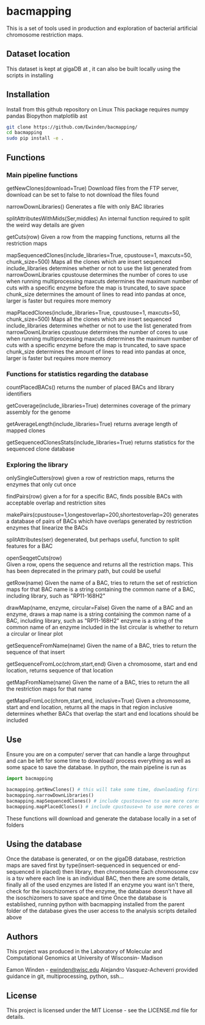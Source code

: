# bacmapping
This is a set of tools used in production and exploration of bacterial artificial chromosome restriction maps.

## Dataset location
This dataset is kept at gigaDB at , it can also be built locally using the scripts in installing

## Installation
Install from this github repository on Linux
This package requires
numpy
pandas
Biopython
matplotlib
ast

```bash
git clone https://github.com/Ewinden/bacmapping/
cd bacmapping
sudo pip install -e .
```

## Functions
### Main pipeline functions
getNewClones(download=True)
    Download files from the FTP server, download can be set to false to not download the files found
    
narrowDownLibraries()
    Generates a file with only BAC libraries
    
splitAttributesWithMids(Ser,middles)
    An internal function required to split the weird way details are given
    
getCuts(row)
    Given a row from the mapping functions, returns all the restriction maps
    
mapSequencedClones(include_libraries=True, cpustouse=1, maxcuts=50, chunk_size=500)
    Maps all the clones which are insert sequenced
        include_libraries determines whether or not to use the list generated from narrowDownLibraries
        cpustouse determines the number of cores to use when running multiprocessing
        maxcuts determines the maximum number of cuts with a specific enzyme before the map is truncated, to save space
        chunk_size determines the amount of lines to read into pandas at once, larger is faster but requires more memory

mapPlacedClones(include_libraries=True, cpustouse=1, maxcuts=50, chunk_size=500)
    Maps all the clones which are insert sequenced
        include_libraries determines whether or not to use the list generated from narrowDownLibraries
        cpustouse determines the number of cores to use when running multiprocessing
        maxcuts determines the maximum number of cuts with a specific enzyme before the map is truncated, to save space
        chunk_size determines the amount of lines to read into pandas at once, larger is faster but requires more memory
        
### Functions for statistics regarding the database
countPlacedBACs()
    returns the number of placed BACs and library identifiers
    
getCoverage(include_libraries=True)
    determines coverage of the primary assembly for the genome
    
getAverageLength(include_libraries=True)
    returns average length of mapped clones
    
getSequencedClonesStats(include_libraries=True)
    returns statistics for the sequenced clone database

### Exploring the library
onlySingleCutters(row)
    given a row of restriction maps, returns the enzymes that only cut once

findPairs(row)
    given a for for a specific BAC, finds possible BACs with acceptable overlap and restriction sites

makePairs(cpustouse=1,longestoverlap=200,shortestoverlap=20)
    generates a database of pairs of BACs which have overlaps generated by restriction enzymes that linearize the BACs

splitAttributes(ser)
    degenerated, but perhaps useful, function to split features for a BAC
    
openSeqgetCuts(row)    
    Given a row, opens the sequence and returns all the restriction maps. This has been deprecated in the primary path, but could be useful
    
getRow(name)
    Given the name of a BAC, tries to return the set of restriction maps for that BAC
        name is a string containing the common name of a BAC, including library, such as "RP11-168H2"
    
drawMap(name, enzyme, circular=False)
    Given the name of a BAC and an enzyme, draws a map
        name is a string containing the common name of a BAC, including library, such as "RP11-168H2"
        enzyme is a string of the common name of an enzyme included in the list
        circular is whether to return a circular or linear plot

getSequenceFromName(name)
    Given the name of a BAC, tries to return the sequence of that insert

getSequenceFromLoc(chrom,start,end)
    Given a chromosome, start and end location, returns sequence of that location

getMapFromName(name)
    Given the name of a BAC, tries to return the all the restriction maps for that name

getMapsFromLoc(chrom,start,end, inclusive=True)
    Given a chromosome, start and end location, returns all the maps in that region
        inclusive determines whether BACs that overlap the start and end locations should be included

## Use
Ensure you are on a computer/ server that can handle a large throughput and can be left for some time to download/ process everything as well as some space to save the database.
In python, the main pipeline is run as

```python
import bacmapping

bacmapping.getNewClones() # this will take some time, downloading first all the clones and then their sequences
bacmapping.narrowDownLibraries()
bacmapping.mapSequencedClones() # include cpustouse=n to use more cores on a server or computer, include chunk_size=n to use more memory and go faster
bacmapping.mapPlacedClones() # include cpustouse=n to use more cores on a server or computer, include chunk_size=n to use more memory and go faster
```

These functions will download and generate the database locally in a set of folders

## Using the database
Once the database is generated, or on the gigaDB database, restriction maps are saved first by type(insert-sequenced in sequenced or end-sequenced in placed) then library, then chromosome
Each chromosome csv is a tsv where each line is an individual BAC, then there are some details, finally all of the used enzymes are listed
If an enzyme you want isn't there, check for the isoschizomers of the enzyme, the database doesn't have all the isoschizomers to save space and time
Once the database is established, running python with bacmapping installed from the parent folder of the database gives the user access to the analysis scripts detailed above

## Authors
This project was produced in the Laboratory of Molecular and Computational Genomics at University of Wisconsin- Madison
    
Eamon Winden - ewinden@wisc.edu
Alejandro Vasquez-Acheverri provided guidance in git, multiprocessing, python, ssh...

## License
This project is licensed under the MIT License - see the LICENSE.md file for details.
